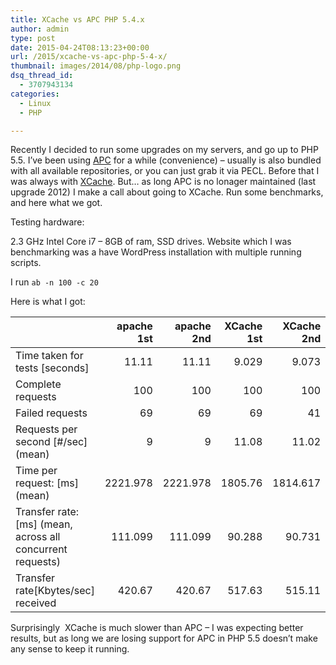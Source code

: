 ```yaml
---
title: XCache vs APC PHP 5.4.x
author: admin
type: post
date: 2015-04-24T08:13:23+00:00
url: /2015/xcache-vs-apc-php-5-4-x/
thumbnail: images/2014/08/php-logo.png
dsq_thread_id:
  - 3707943134
categories:
  - Linux
  - PHP

---
```

Recently I&nbsp;decided to run some upgrades on my servers, and go up to PHP 5.5. I&#8217;ve been using [APC](http://pecl.php.net/package/APC) for a while (convenience) &#8211; usually is also bundled with all available repositories, or you can just grab it via PECL. Before that I was always with [XCache](http://xcache.lighttpd.net/). But&#8230; as long APC is no lonager maintained (last upgrade 2012) I make a call about going to XCache. Run some benchmarks, and here what we got.

<!--more-->

Testing hardware:

2.3 GHz Intel Core i7 &#8211; 8GB of ram, SSD drives. Website which I was benchmarking was a have WordPress installation with multiple running scripts.

I run `ab -n 100 -c 20`

Here is what I&nbsp;got:

&nbsp;|apache 1st|  apache 2nd|       XCache 1st|XCache 2nd|      &nbsp;APC 2nd
|---|---:|---:|---:|---:|---:
Time taken for tests [seconds]|11.11| 11.11| 9.029| 9.073| 5.474|    5.343|
Complete requests|100|100|100|100|100|100
Failed requests|69|69|69|41|46|40
Requests per second&nbsp;[#/sec] (mean)|9|9|11.08| 11.02|18.27|18.72
Time per request:&nbsp;[ms] (mean)|2221.978|2221.978|1805.76|1814.617|1094.74|1068.568
Transfer rate:[ms] (mean, across all concurrent requests)|111.099|111.099|90.288|90.731|54.737|53.428
Transfer rate[Kbytes/sec] received|420.67|420.67|517.63|515.11|853.83|874.73
  
Surprisingly &nbsp;XCache is much slower than APC &#8211; I was expecting better results, but as long we are losing support for APC in PHP 5.5 doesn&#8217;t make any sense to keep it running.